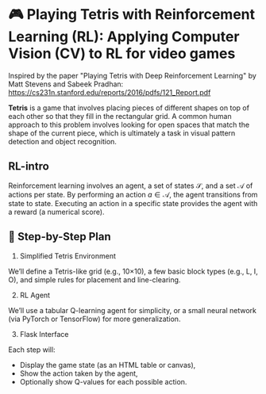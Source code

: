 # 🎮 Playing Tetris with Reinforcement Learning (RL): Applying Computer Vision (CV) to RL for video games  

Inspired by the paper "Playing Tetris with Deep Reinforcement Learning" by Matt Stevens and Sabeek Pradhan:
https://cs231n.stanford.edu/reports/2016/pdfs/121_Report.pdf

**Tetris** is a game that involves placing pieces of different shapes on top of each other so that they fill in the rectangular grid.
A common human approach to this problem involves looking for open spaces that match the shape of the current piece, which is ultimately a task in visual pattern detection and object recognition.

## RL-intro

Reinforcement learning involves an agent, a set of states $\mathcal{S}$, and a set $\mathcal{A}$  of actions per state. By performing an action $a \in \mathcal {A}$, the agent transitions from state to state. Executing an action in a specific state provides the agent with a reward (a numerical score).

## 🧱 Step-by-Step Plan
1. Simplified Tetris Environment

We’ll define a Tetris-like grid (e.g., 10×10), a few basic block types (e.g., L, I, O), and simple rules for placement and line-clearing.

2. RL Agent

We’ll use a tabular Q-learning agent for simplicity, or a small neural network (via PyTorch or TensorFlow) for more generalization.

3. Flask Interface

Each step will:

* Display the game state (as an HTML table or canvas),
* Show the action taken by the agent,
* Optionally show Q-values for each possible action.

